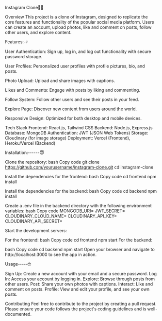Instagram Clone😶‍🌫️

Overview
This project is a clone of Instagram, designed to replicate the core features and functionality of the popular social media platform. Users can create an account, upload photos, like and comment on posts, follow other users, and explore content.

Features:-💀

User Authentication: Sign up, log in, and log out functionality with secure password storage.

User Profiles: Personalized user profiles with profile pictures, bio, and posts.

Photo Upload: Upload and share images with captions.

Likes and Comments: Engage with posts by liking and commenting.

Follow System: Follow other users and see their posts in your feed.

Explore Page: Discover new content from users around the world.

Responsive Design: Optimized for both desktop and mobile devices.


Tech Stack
Frontend: React.js, Tailwind CSS
Backend: Node.js, Express.js
Database: MongoDB
Authentication: JWT (JSON Web Tokens)
Storage: Cloudinary (for image storage)
Deployment: Vercel (Frontend), Heroku/Vercel (Backend)


Installation:------😇


Clone the repository:
bash
Copy code
git clone https://github.com/yourusername/instagram-clone.git
cd instagram-clone


Install the dependencies for the frontend:
bash
Copy code
cd frontend
npm install


Install the dependencies for the backend:
bash
Copy code
cd backend
npm install


Create a .env file in the backend directory with the following environment variables:
bash
Copy code
MONGODB_URI=<your-mongodb-uri>
JWT_SECRET=<your-jwt-secret>
CLOUDINARY_CLOUD_NAME=<your-cloudinary-cloud-name>
CLOUDINARY_API_KEY=<your-cloudinary-api-key>
CLOUDINARY_API_SECRET=<your-cloudinary-api-secret>


Start the development servers:

For the frontend:
bash
Copy code
cd frontend
npm start
For the backend:

bash
Copy code
cd backend
npm start
Open your browser and navigate to http://localhost:3000 to see the app in action.

Usage-----🤓

Sign Up: Create a new account with your email and a secure password.
Log In: Access your account by logging in.
Explore: Browse through posts from other users.
Post: Share your own photos with captions.
Interact: Like and comment on posts.
Profile: View and edit your profile, and see your own posts.


Contributing
Feel free to contribute to the project by creating a pull request. Please ensure your code follows the project's coding guidelines and is well-documented.
